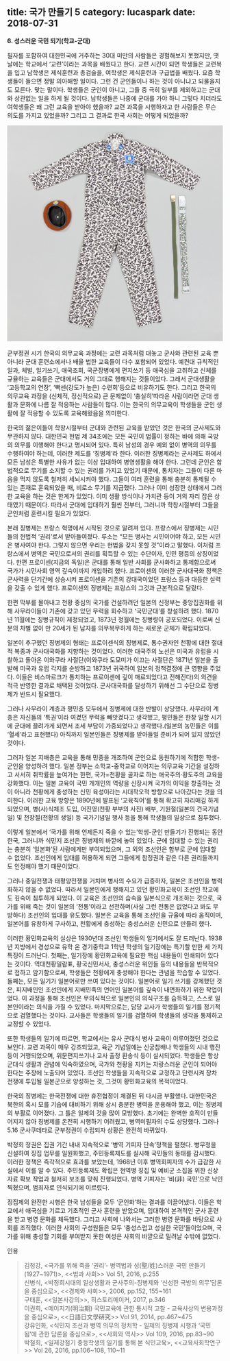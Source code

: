 title: 국가 만들기 5
category: lucaspark
date: 2018-07-31
------------------------------------

**6. 성스러운 국민 되기(학교-군대)**
  
필자를 포함하여 대한민국에 거주하는 30대 미만의 사람들은 경험해보지 못했지만, 옛날에는 학교에서 ‘교련’이라는 과목을 배웠다고 한다. 교련 시간이 되면 학생들은 교련복을 입고 남학생은 제식훈련과 총검술을, 여학생은 제식훈련과 구급법을 배웠다. 요즘 학생들이 들으면 정말 의아해할 일이다. 그런 건 군인들이나 하는 것이 아니냐고 되물을지도 모른다. 맞는 말이다. 학생들은 군인이 아니고, 그들 중 극히 일부를 제외하고는 군대와 상관없는 일을 하게 될 것이다. 남학생들은 나중에 군대를 가야 하니 그렇다 치더라도 여학생들은 왜 그런 교육을 받아야 했을까? 교련 과목을 시행하자고 한 사람들은 무슨 의도를 가지고 있었을까? 그리고 그 결과로 한국 사회는 어떻게 되었을까?   

![](./userdata/images/073118-1.jpg)

군부정권 시기 한국의 의무교육 과정에는 교련 과목처럼 대놓고 군사와 관련된 교육 뿐 아니라 군대 훈련소에서나 배울 법한 교육들이 다수 포함되어 있었다. 예컨대 규칙적인 일과, 체벌, 일기쓰기, 애국조회, 국군장병에게 편지쓰기 등 애국심을 고취하고 신체를 규율하는 교육들은 군대에서도 거의 그대로 행해지는 것들이었다. 그래서 군대생활을 ‘고등학교의 연장’, ‘빡센(강도가 높은) 수련회’등으로 비유하기도 한다. 그리고 한국의 의무교육 과정을 (신체적, 정신적으로) 큰 문제없이 ‘충실히’따라온 사람이라면 군대 생활과 문화에 나름 잘 적응하는 사람들이 많다. 이는 한국의 의무교육이 학생들을 군인 생활에 잘 적응할 수 있도록 교육해왔음을 의미한다.    

한국의 젊은이들이 학창시절부터 군대와 관련된 교육을 받았던 것은 한국의 군사제도와 무관하지 않다. 대한민국 헌법 제 34조에는 모든 국민이 법률이 정하는 바에 의해 국방의 의무를 이행해야 한다고 명시되어 있다. 특히 남성의 경우 예외 없이 병역의 의무를 수행하여야 하는데, 이러한 제도를 ‘징병제’라 한다. 이러한 징병제라는 군사제도 하에서 모든 남성은 특별한 사유가 없는 이상 입대하여 병영생활을 해야 한다. 그런데 군인은 합법적으로 무기를 소지할 수 있는 권리를 가지고 있었기 때문에, 통치자는 그들이 다른 마음을 먹지 않도록 철저히 세뇌시켜야 했다. 그들이 여러 훈련을 통해 충분히 통제될 수 있는 존재로 훈육되었을 때, 비로소 무기를 지급했다. 그러나 이미 성장한 상태에서 그러한 교육을 하는 것은 한계가 있었다. 이미 생활 방식이나 가치관 등이 거의 자리 잡은 상태였기 때문이다. 따라서 군대에 입대하기 훨씬 전부터, 그러니까 학창시절부터 그들을 군인처럼 훈련시킬 필요가 있었다. 

본래 징병제는 프랑스 혁명에서 시작된 것으로 알려져 있다. 프랑스에서 징병제는 시민들의 헌법적 ‘권리’로서 받아들여졌다. 루소는 “모든 병사는 시민이어야 하고, 모든 시민은 병사여야 한다. 그렇지 않으면 우리는 헌법을 갖지 못할 것”이라고 말했다. 이처럼 프랑스에서 병역은 국민으로서의 권리를 획득할 수 있는 수단이자, 인민 평등의 상징이었다. 한편 프로이센(지금의 독일)은 군대를 통해 일반 사회를 군사화하고 통제함으로써 국가가 시민사회 영역 깊숙이까지 개입하려 했다. 프로이센의 이러한 군사대국화 정책은 군사력을 단기간에 상승시켜 프로이센을 기존의 강대국이었던 프랑스 등과 대등한 실력을 갖출 수 있게 했다. 프로이센의 징병제는 프랑스의 그것과 근본적으로 달랐다.    

한편 막부를 몰아내고 천황 중심의 국가를 건설하려던 일본의 신정부는 중앙집권화를 위해 사무라이들이 기존에 갖고 있던 무력을 회수하고 ‘국민군대’를 창설하려 했다. 1870년 11월에는 징병규칙이 제정되었고, 1873년 정월에는 징병령이 공포되었다. 이로써 신분의 차별 없이 만 20세가 된 남자를 의무복무하게 하는 새로운 군제가 확립되었다. 

일본이 추구했던 징병제의 형태는 프로이센식의 징병제로, 통수권자인 천황에 대한 절대적 복종과 군사대국화를 지향하는 것이었다. 이러한 대국주의 노선은 미국과 유럽을 시찰하고 돌아온 이와쿠라 사절단(이와쿠라 도모미가 이끄는 사절단은 1871년 일본을 출발해 미국과 유럽 각지를 순방하고 1873년 귀국하여 일본의 정책결정에 큰 영향을 주었다. 이들은 비스마르크가 통치하는 프로이센에 깊이 매료되었다고 전해진다)의 의견을 적극 반영한 결과로 채택된 것이었다. 군사대국화를 달성하기 위해선 그 수단으로 징병제가 반드시 필요했다. 

그러나 사무라이 계층과 평민층 모두에서 징병제에 대한 반발이 상당했다. 사무라이 계층은 자신들의 ‘특권’이라 여겼던 무력을 빼앗겼다고 생각했고, 평민들은 한창 일할 시기에 군대에 끌려가게 되면서 조세 부담이 가중되었다고 생각했다.(일본의 농민들은 이를 ‘혈세’라고 표현했다) 아직까지 일본인들은 징병제를 받아들일 준비가 되어 있지 않았던 것이다.  

그러자 일본 지배층은 교육을 통해 민중을 개조하여 군인으로 동원하기에 적합한 학생-군인을 양성하려 했다. 일본 정부는 소학교-중학교로 이어지는 의무교육 기간을 설정하고 서서히 취학률을 높여가는 한편, 국가=천황을 골자로 하는 애국주의·황도주의 교육을 강화했다. 이는 일본 교육이 국민 개개인의 역량을 신장시켜 국가의 이익을 창출하는 것이 아니라 천황에게 충성하는 신민 육성이라는 시대착오적 방향으로 나아갔다는 것을 의미한다. 이러한 교육 방향은 1890년에 발표된 ‘교육칙어’를 통해 확고히 자리매김 하게 되었으며, 병(사)식체조 도입, 어진영(천황 부부의 사진) 배부, 기원절(일본의 건국기념일) 및 천장절(천황의 생일) 등 국가기념일 행사 등을 통해 학생들의 일상으로 침투했다.  

이렇게 일본에서 ‘국가를 위해 언제든지 죽을 수 있는’학생-군인 만들기가 진행되는 동안 한국, 그러니까 식민지 조선은 징병제의 바깥에 놓여 있었다. 군에 입대할 수 있는 권리는 충분히 ‘일본화’된 사람에게만 부여되었으며, 그 외의 조선인은 함부로 군에 입대할 수 없었다. 조선인에게 입대를 허용하게 되면 그들에게 참정권과 같은 다른 권리들까지도 인정해야 했기 때문이었다. 

그러나 중일전쟁과 태평양전쟁을 거치며 병사의 수요가 급증하자, 일본은 조선인을 병력화하지 않을 수 없었다. 따라서 일본인에게 행해지고 있던 황민화교육이 조선인 학교에도 깊숙이 침투하게 되었다. 이 교육은 조선인의 습속을 일본식으로 개조하는 것으로, 국가를 위해 죽는 것이 일본의 ‘전통’이라고 선전하며(사실 그런 전통은 없었다고 봐도 무방하다) 조선인의 입대를 유도했다. 일본은 교육을 통해 조선인을 규율에 따라 움직이며, 일본어를 유창하게 구사하고, 천황에게 충성하는 충성스러운 신민으로 만들려 했다.  

이러한 황민화교육의 실상은 1930년대 조선인 학생들의 일기에서도 잘 드러난다. 1938년 지방에서 경성으로 유학 온 경기중학교 1학년 학생의 일기장에는 특기할 만한 세 가지 특징이 드러난다. 첫째는, 일기장에 황민화교육에 필요한 핵심 내용들이 인쇄되어 있다는 것이다. 역대천황일람표, 황국신민서사, 충성스러운 위인들 등의 내용들을 반복적으로 접하고 암기함으로써, 학생들은 천황에게 충성해야 한다는 관념을 학습할 수 있었다. 둘째는, 모든 일기가 일본어로만 쓰여 있다는 것이다. 일본어로 일기 쓰기를 강제했던 것은, 피지배인인 조선인에게 지배민족의 언어인 일본어를 깊숙이 내면화하기 위한 작업이었다. 이 과정을 통해 조선인은 무의식적으로 일본인의 의식구조를 습득하고, 스스로 일본인이라는 의식을 가질 수 있었다. 마지막으로는, 담당 교사가 학생들의 일기를 정기적으로 검열했다는 것이다. 교사들은 학생들의 일기를 검열하여 학생들의 생각을 통제하고 교정할 수 있었다.   

또한 학생들의 일기에 따르면, 학교에서는 유사 군대식 병사 교육이 이루어졌던 것으로 보인다. 교련 과목이 매우 강조되었고, 육군 기념일에는 신궁참배나 학생들의 시내 행진 등이 거행되었으며, 위문편지쓰기나 교사 출정 환송식 등이 실시되었다. 학생들은 항상 군대식 생활과 관념에 익숙하였으며, 국가와 천황을 지키는 자랑스러운 군인이 되어야 한다는 주장에 노출되어 있었다. 조선인 학생들을 지속적으로 교정하고 단련시켜 장차 전쟁에 투입될 일본군으로 양성하는 것, 그것이 황민화교육의 목적이었다.  

한국의 징병제는 한국전쟁에 대한 휴전협정이 체결된 뒤 다시금 부활했다. 대한민국은 북한의 혹시 모를 기습에 대비하기 위해 상시 충분한 병력을 운용해야 했고, 이는 징병제의 부활로 이어졌다. 그 틀은 일제의 것을 많이 모방했다. 초기에는 완벽한 호적이 만들어지지 않아 징병제를 온전히 시행하기 어려웠고, 병역미필자의 수도 상당했다. 그러나 5.16 군사쿠데타로 군부정권이 수립되자 상황은 완전히 바뀌었다. 

박정희 정권은 집권 기간 내내 지속적으로 ‘병역 기피자 단속’정책을 펼쳤다. 병무청을 신설하여 징집 업무를 일원화했고, 주민등록제도를 실시해 국민들의 동태를 감시했다. 이러한 정책은 즉각적으로 효과를 보았는데, 1968년 이후 병역회피자의 수가 급감한 사실에서 이를 알 수 있다. 주민등록제도 확립은 현역병 징집 및 예비군 소집을 위한 신상자료 확보 작업과 철저히 보조를 맞춰 진행되었다. 병역 기피자는 ‘비(非) 국민’으로 낙인찍혔으며, 범죄자로 인식되기에 이르렀다. 

징집제의 완전한 시행은 한국 남성들을 모두 ‘군인화’하는 결과를 이끌어냈다. 이들은 학교에서 애국심을 기르고 기초적인 군사 훈련을 받았으며, 입대하여 본격적인 군사 훈련을 받고 병영 문화를 체득했다. 그리고 사회에 나와서는 그러한 병영 문화를 바탕으로 사회를 조직했다. 이러한 사회의 구성원들은 모두 ‘충성스럽고 성실한 국민’들이었으며, 국가를 위해 충성할 기회를 부여받지 못한 여성은 사회의 바깥으로 밀려날 수밖에 없었다. 

인용
> 김청강, <국가를 위해 죽을 ‘권리’- 병역법과 성(聖/姓)스러운 국민 만들기(1927~1971)>, <<법과 사회>> Vol 51, 2016, p.255 <br>신병식, <박정희시대의 일상생활과 군사주의-징병제와 ‘신성한 국방의 의무’담론을 중심으로>, <<경제와 사회>>, 2006, pp.152, 155~161 <br>구태훈, <<일본사강의>>, 히스토리메이커, 2017, p.346<br>이권희, <메이지기(明治期) 국민교육에 관한 통시적 고찰 - 교육사상의 변용과정을 중심으로>, <<日語日文學硏究>> Vol 91, 2014, pp.467~475<br>강유인화, <식민지 조선과 병역 의무의 정치학 - 일제의 징병제 시행과 ‘국민됨’에 관한 담론을 중심으로>, <<사회와 역사>> Vol 109, 2016, pp.83~90<br> 박철희, <일제강점기 중등학생의 일기를 통해 본 식민교육>, <<교육사회학연구>> Vol 26, 2016, pp.106~108, 110~11<br>

